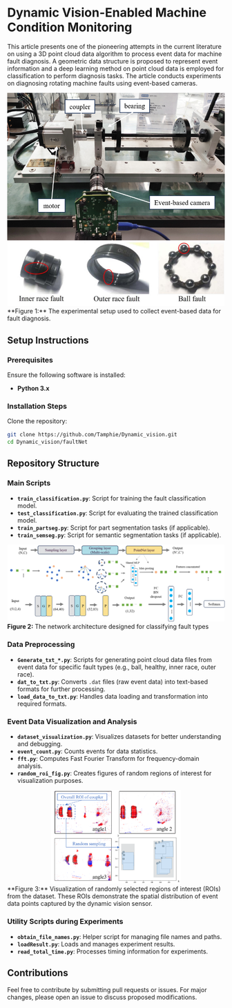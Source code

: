 # Dynamic Vision-Enabled Machine Condition Monitoring
This article presents one of the pioneering attempts in the current literature on using a 3D point cloud data algorithm to process event data for machine fault diagnosis. A geometric data structure is proposed to represent event information and a deep learning method on point cloud data is employed for classification to perform diagnosis tasks. The article conducts experiments on diagnosing rotating machine faults using event-based cameras.



<div align="center">
  <img src="assets/experiment.png" alt="Experimental Setup" width="600">
</div>
**Figure 1:** The experimental setup used to collect event-based data for fault diagnosis.

## Setup Instructions

### Prerequisites
Ensure the following software is installed:
- **Python 3.x**
### Installation Steps
Clone the repository:
```bash
git clone https://github.com/Tamphie/Dynamic_vision.git
cd Dynamic_vision/faultNet
```
## Repository Structure

### Main Scripts
- **`train_classification.py`**: Script for training the fault classification model.
- **`test_classification.py`**: Script for evaluating the trained classification model.
- **`train_partseg.py`**: Script for part segmentation tasks (if applicable).
- **`train_semseg.py`**: Script for semantic segmentation tasks (if applicable).

![Network Architecture](assets/network_architecture.png)
**Figure 2:** The network architecture designed for classifying fault types

### Data Preprocessing
- **`Generate_txt_*.py`**: Scripts for generating point cloud data files from event data for specific fault types (e.g., ball, healthy, inner race, outer race).
- **`dat_to_txt.py`**: Converts `.dat` files (raw event data) into text-based formats for further processing.
- **`load_data_to_txt.py`**: Handles data loading and transformation into required formats.

### Event Data Visualization and Analysis
- **`dataset_visualization.py`**: Visualizes datasets for better understanding and debugging.
- **`event_count.py`**: Counts events for data statistics.
- **`fft.py`**: Computes Fast Fourier Transform for frequency-domain analysis.
- **`random_roi_fig.py`**: Creates figures of random regions of interest for visualization purposes.
  

<div align="center">
  <img src="assets/random.png" alt="Random_Roi" width="300">
</div>
**Figure 3:** Visualization of randomly selected regions of interest (ROIs) from the dataset. These ROIs demonstrate the spatial distribution of event data points captured by the dynamic vision sensor.

### Utility Scripts during Experiments
- **`obtain_file_names.py`**: Helper script for managing file names and paths.
- **`loadResult.py`**: Loads and manages experiment results.
- **`read_total_time.py`**: Processes timing information for experiments.

## Contributions
Feel free to contribute by submitting pull requests or issues. For major changes, please open an issue to discuss proposed modifications.



